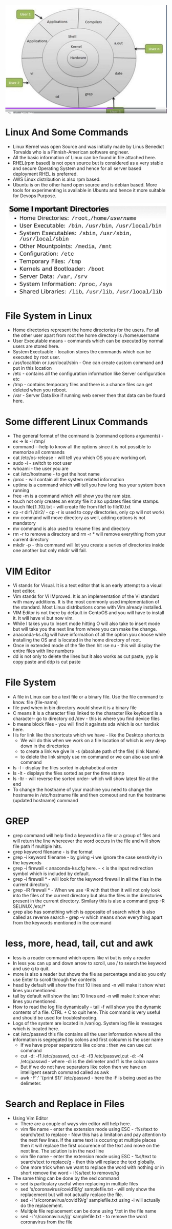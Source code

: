 ![alt text](https://github.com/kumarnitil/DevOps-Projects/blob/25cfcd918a775cc917b925341b170c032010d1a8/Images/LinuxKernel.JPG)
# Linux And Some Commands
* Linux Kernel was open Source and was initially made by Linus Benedict Torvalds who is a Finnish-American software engineer.
* All the basic information of Linux can be found in file attached here.
* RHEL(rpm based) is not open source but is considered as a very stable and secure Operating System and hence for all server based deployment RHEL is preferred.
* AWS Linux distribution is also rpm based.
* Ubuntu is on the other hand open source and is debian based. More tools for experimenting is available in Ubuntu and hence it more suitable for Devops Purpose.

![alt text](https://github.com/kumarnitil/DevOps-Projects/blob/31e954d710b9b4438a1de72ba573a9a5f019ea53/Images/Linux-File-Distribution.JPG)
# File System in Linux
* Home directories represent the home directories for the users. For all the other user apart from root the home directory is /home/username
* User Executable means - commands which can be executed by normal users are stored here.
* System Exectuable - location stores the commands which can be executed by root user.
* /usr/local/bin or /usr/local/sbin - One can create custom command and put in this location
* /etc - contains all the configuration information like Server configuration etc
* /tmp - contains temporary files and there is a chance files can get deleted when you reboot.
* /var - Server Data like if running web server then that data can be found here.

# Some different Linux Commands
* The general format of the command is  (command   options    arguments) - ex -> ls -l /tmp/
* command --help to know all the options since it is not possible to memorize all commands
* cat /etc/os-release - will tell you which OS you are working on\
* sudo -i - switch to root user
* whoami - the user you are
* cat /etc/hostname - to get the host name
* /proc - will contain all the system related information
* uptime is a command which will tell you how long has your system been running
* free -m is a command which will show you the ram size.
* touch not only creates an empty file it also updates files time stamps.
* touch file{1..10}.txt - will create file from file1 to file10.txt
* cp -r dir1 /dir2/ - cp -r is used to copy directories, only cp will not work\
* mv command will move directory as well, adding options is not mandatory
* mv command is also used to rename files and directory
* rm -r to remove a directory and rm -r * will remove everything from your current directory
* mkdir -p - this command will let you create a series of directories inside one another but only mkdir will fail.

# VIM Editor
* Vi stands for Visual. It is a text editor that is an early attempt to a visual text editor.
* Vim stands for Vi IMproved. It is an implementation of the Vi standard with many additions. It is the most commonly used implementation of the standard. Most Linux distributions come with Vim already installed.
* VIM Editor is not there by default in CentoOS and you will have to install it. It will have vi but now vim.
* While I takes you to Insert mode hitting O will also take to insert mode but will take you the next line from where you can make the change.
* anaconda-ks.cfg will have information of all the option you choose while installing the OS and is located in the home directory of root.
* Once in extended mode of the file then hit :se nu - this will display the entire files with line numbers
* dd is not only to delete the lines but it also works as cut paste, yyp is copy paste and ddp is cut paste

# File System
* A file in Linux can be a text file or a binary file. Use the file command to know. file (file-name)
* file pwd when in bin directory would show it is a binary file
* C means it is a character files linked to the character like keyboard is a character- go to directory cd /dev - this is where you find device files
* b means block files - you will find it againsts sda which is our hardisk here.
* l is for link like the shortcuts which we have - like the Desktop shortcuts
  * We will do this when we work on a file location of which is very deep down in the directories
  * to create a link we give ln -s (absolute path of the file) (link Name)
  * to delete the link simply use rm command or we can also use unlink command
* ls -l - display the files sorted in alphabetical order
* ls -lt - displays the files sorted as per the time stamp
* ls -ltr - will reverse the sorted order- which will show latest file at the end
* To change the hostname of your machine you need to change the hostname in  /etc/hostname file and then comeout and run the hostname (updated hostname) command

# GREP
* grep command will help find a keyword in a file or a group of files and will return the line whereever the word occurs in the file and will show file path if multiple hits.
* grep keyword filename - is the format
* grep -i keyword filename - by giving -i we ignore the case senstivity in the keywords
* grep -i firewall < anaconda-ks.cfg here. - < is the input redirection symbol which is included by  default.
* grep -i firewall * - will look for the keyword firewall in all the files in the current directory.
* grep -iR firewall * - When we use -R with that then it will not only look into the files of the current directory but also the files in the directories present in the current directory. Similary this is also a command grep -R SELINUX /etc/*
* grep also has something which is oppossite of search which is also called as reverse search - grep -v which means show everything apart from the keywords mentioned in the command

# less, more, head, tail, cut and awk
* less is a reader command which opens like vi but is only a reader
* In less you can up and down arrow to scroll, use / to search the keyword and use q to quit.
* more is also a reader but shows the file as percentage and also you only use Enter to scroll through the contents
* head by default will show the first 10 lines and -n will make it show what lines you mentioned.
* tail by default will show the last 10 lines and -n will make it show what lines you mentioned.
* How to read the log file dynamically - tail -f will show you the dynamic contents of a file. CTRL + C to quit here. This command is very useful and should be used for 
troubleshooting.
* Logs of the system are located in /var/log. System log file is messages which is located here.
* cat /etc/passwd this file contains all the user information where all the information is segregated by colons and first coloumn is the user name
  * If we have proper separators like colons : then we can use cut command
  * cut -d: -f1 /etc/passwd, cut -d: -f3 /etc/passwd,cut -d: -f4 /etc/passwd - where -d: is the delimeter and f1 is the colon name
  * But if we do not have separators like colon then we have an intelligent search command called as awk
  * awk -F':' '{print $1}' /etc/passwd - here the :F is being used as the delimeter.

# Search and Replace in Files
* Using Vim Editor
  * There are a couple of ways vim editor will help here.
  * vim file name - enter the extension mode using ESC -  :%s/text to search/text to replace  - Now this has a limitation and pay attention to the next few lines. If the same text is occuring at multiple places then it will replace the first occurence of the text and move on the next line. The solution is in the next line
  * vim file name - enter the extension mode using ESC -  %s/text to search/text to replace/g - then this will replace the text globally.
  * One more trick when we want to replace the word with nothing or in short remove the word - :%s/text to remove//g
* The same thing can be done by the sed command
  * sed is particulary useful when replacing in multiple files
  * sed 's/coronavirus/covid19/g' samplefile.txt - will only show the replacement but will not actually replace the file.
  * sed -i 's/coronavirus/covid19/g' samplefile.txt using -i will actually do the replacement.
  * Multiple file replacement can be done using *.txt in the file name
  * sed -i 's/coronavirus//g' samplefile.txt - to remove the word coronavirus from the file






